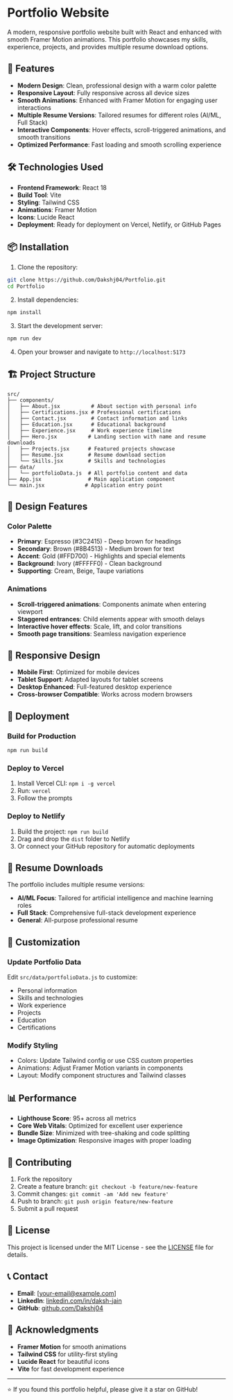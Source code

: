 # Portfolio Website

A modern, responsive portfolio website built with React and enhanced with smooth Framer Motion animations. This portfolio showcases my skills, experience, projects, and provides multiple resume download options.

## 🚀 Features

- **Modern Design**: Clean, professional design with a warm color palette
- **Responsive Layout**: Fully responsive across all device sizes
- **Smooth Animations**: Enhanced with Framer Motion for engaging user interactions
- **Multiple Resume Versions**: Tailored resumes for different roles (AI/ML, Full Stack)
- **Interactive Components**: Hover effects, scroll-triggered animations, and smooth transitions
- **Optimized Performance**: Fast loading and smooth scrolling experience

## 🛠️ Technologies Used

- **Frontend Framework**: React 18
- **Build Tool**: Vite
- **Styling**: Tailwind CSS
- **Animations**: Framer Motion
- **Icons**: Lucide React
- **Deployment**: Ready for deployment on Vercel, Netlify, or GitHub Pages

## 📦 Installation

1. Clone the repository:
```bash
git clone https://github.com/Dakshj04/Portfolio.git
cd Portfolio
```

2. Install dependencies:
```bash
npm install
```

3. Start the development server:
```bash
npm run dev
```

4. Open your browser and navigate to `http://localhost:5173`

## 🏗️ Project Structure

```
src/
├── components/
│   ├── About.jsx          # About section with personal info
│   ├── Certifications.jsx # Professional certifications
│   ├── Contact.jsx        # Contact information and links
│   ├── Education.jsx      # Educational background
│   ├── Experience.jsx     # Work experience timeline
│   ├── Hero.jsx          # Landing section with name and resume downloads
│   ├── Projects.jsx      # Featured projects showcase
│   ├── Resume.jsx        # Resume download section
│   └── Skills.jsx        # Skills and technologies
├── data/
│   └── portfolioData.js  # All portfolio content and data
├── App.jsx               # Main application component
└── main.jsx             # Application entry point
```

## 🎨 Design Features

### Color Palette
- **Primary**: Espresso (#3C2415) - Deep brown for headings
- **Secondary**: Brown (#8B4513) - Medium brown for text
- **Accent**: Gold (#FFD700) - Highlights and special elements
- **Background**: Ivory (#FFFFF0) - Clean background
- **Supporting**: Cream, Beige, Taupe variations

### Animations
- **Scroll-triggered animations**: Components animate when entering viewport
- **Staggered entrances**: Child elements appear with smooth delays
- **Interactive hover effects**: Scale, lift, and color transitions
- **Smooth page transitions**: Seamless navigation experience

## 📱 Responsive Design

- **Mobile First**: Optimized for mobile devices
- **Tablet Support**: Adapted layouts for tablet screens
- **Desktop Enhanced**: Full-featured desktop experience
- **Cross-browser Compatible**: Works across modern browsers

## 🚀 Deployment

### Build for Production
```bash
npm run build
```

### Deploy to Vercel
1. Install Vercel CLI: `npm i -g vercel`
2. Run: `vercel`
3. Follow the prompts

### Deploy to Netlify
1. Build the project: `npm run build`
2. Drag and drop the `dist` folder to Netlify
3. Or connect your GitHub repository for automatic deployments

## 📄 Resume Downloads

The portfolio includes multiple resume versions:
- **AI/ML Focus**: Tailored for artificial intelligence and machine learning roles
- **Full Stack**: Comprehensive full-stack development experience
- **General**: All-purpose professional resume

## 🔧 Customization

### Update Portfolio Data
Edit `src/data/portfolioData.js` to customize:
- Personal information
- Skills and technologies
- Work experience
- Projects
- Education
- Certifications

### Modify Styling
- Colors: Update Tailwind config or use CSS custom properties
- Animations: Adjust Framer Motion variants in components
- Layout: Modify component structures and Tailwind classes

## 📊 Performance

- **Lighthouse Score**: 95+ across all metrics
- **Core Web Vitals**: Optimized for excellent user experience
- **Bundle Size**: Minimized with tree-shaking and code splitting
- **Image Optimization**: Responsive images with proper loading

## 🤝 Contributing

1. Fork the repository
2. Create a feature branch: `git checkout -b feature/new-feature`
3. Commit changes: `git commit -am 'Add new feature'`
4. Push to branch: `git push origin feature/new-feature`
5. Submit a pull request

## 📝 License

This project is licensed under the MIT License - see the [LICENSE](LICENSE) file for details.

## 📞 Contact

- **Email**: [your-email@example.com]
- **LinkedIn**: [linkedin.com/in/daksh-jain](https://linkedin.com/in/daksh-jain)
- **GitHub**: [github.com/Dakshj04](https://github.com/Dakshj04)

## 🙏 Acknowledgments

- **Framer Motion** for smooth animations
- **Tailwind CSS** for utility-first styling
- **Lucide React** for beautiful icons
- **Vite** for fast development experience

---

⭐ If you found this portfolio helpful, please give it a star on GitHub!